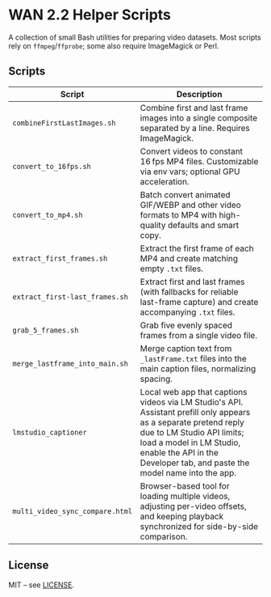 # WAN 2.2 Helper Scripts

A collection of small Bash utilities for preparing video datasets. Most scripts
rely on `ffmpeg`/`ffprobe`; some also require ImageMagick or Perl.

## Scripts

| Script | Description |
| --- | --- |
| `combineFirstLastImages.sh` | Combine first and last frame images into a single composite separated by a line. Requires ImageMagick. |
| `convert_to_16fps.sh` | Convert videos to constant 16 fps MP4 files. Customizable via env vars; optional GPU acceleration. |
| `convert_to_mp4.sh` | Batch convert animated GIF/WEBP and other video formats to MP4 with high-quality defaults and smart copy. |
| `extract_first_frames.sh` | Extract the first frame of each MP4 and create matching empty `.txt` files. |
| `extract_first-last_frames.sh` | Extract first and last frames (with fallbacks for reliable last-frame capture) and create accompanying `.txt` files. |
| `grab_5_frames.sh` | Grab five evenly spaced frames from a single video file. |
| `merge_lastframe_into_main.sh` | Merge caption text from `_lastFrame.txt` files into the main caption files, normalizing spacing. |
| `lmstudio_captioner` | Local web app that captions videos via LM Studio's API. Assistant prefill only appears as a separate pretend reply due to LM Studio API limits; load a model in LM Studio, enable the API in the Developer tab, and paste the model name into the app. |
| `multi_video_sync_compare.html` | Browser-based tool for loading multiple videos, adjusting per-video offsets, and keeping playback synchronized for side-by-side comparison. |

## License

MIT – see [LICENSE](LICENSE).
